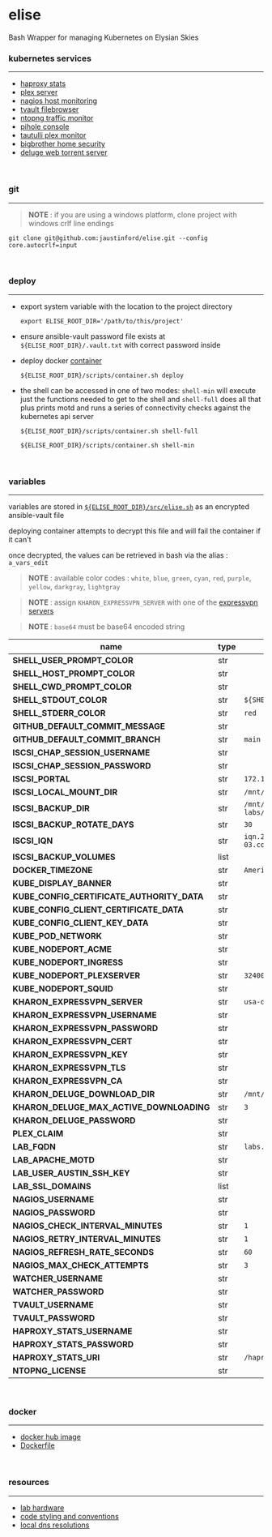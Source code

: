 # elise
Bash Wrapper for managing Kubernetes on Elysian Skies

### kubernetes services
---

- [haproxy stats](https://labs.elysianskies.com/haproxy)
- [plex server](https://plex.tv/web)
- [nagios host monitoring](https://labs.elysianskies.com/nagios/)
- [tvault filebrowser](https://labs.elysianskies.com/tvault)
- [ntopng traffic monitor](https://labs.elysianskies.com/ntopng)
- [pihole console](https://labs.elysianskies.com/pihole/admin/)
- [tautulli plex monitor](https://labs.elysianskies.com/tautulli/)
- [bigbrother home security](https://labs.elysianskies.com/zm/)
- [deluge web torrent server](https://labs.elysianskies.com/deluge)

<br />

### git
---

> **NOTE** : if you are using a windows platform, clone project with windows crlf line endings
```
git clone git@github.com:jaustinford/elise.git --config core.autocrlf=input
```

<br />

### deploy
---

- export system variable with the location to the project directory
    ```
    export ELISE_ROOT_DIR='/path/to/this/project'
    ```

- ensure ansible-vault password file exists at `${ELISE_ROOT_DIR}/.vault.txt` with correct password inside

- deploy docker [container](https://github.com/jaustinford/elise/blob/main/scripts/container.sh)
    ```
    ${ELISE_ROOT_DIR}/scripts/container.sh deploy
    ```

- the shell can be accessed in one of two modes: `shell-min` will execute just the functions needed to get to the shell and `shell-full` does all that plus prints motd and runs a series of connectivity checks against the kubernetes api server
    ```
    ${ELISE_ROOT_DIR}/scripts/container.sh shell-full
    ```
    ```
    ${ELISE_ROOT_DIR}/scripts/container.sh shell-min
    ```

<br />

### variables
---

variables are stored in [`${ELISE_ROOT_DIR}/src/elise.sh`](https://github.com/jaustinford/elise/blob/main/src/elise.sh) as an encrypted ansible-vault file

deploying container attempts to decrypt this file and will fail the container if it can't

once decrypted, the values can be retrieved in bash via the alias : `a_vars_edit`

> **NOTE** : available color codes : `white`, `blue`, `green`, `cyan`, `red`, `purple`, `yellow`, `darkgray`, `lightgray`

> **NOTE** : assign `KHARON_EXPRESSVPN_SERVER` with one of the [expressvpn servers](https://github.com/jaustinford/elise/blob/main/files/expressvpn_servers.txt)

> **NOTE** : `base64` must be base64 encoded string


| name                                       | type | default value                               | base64 |
|--------------------------------------------|------|---------------------------------------------|--------|
| **SHELL_USER_PROMPT_COLOR**                | str  |                                             |        |
| **SHELL_HOST_PROMPT_COLOR**                | str  |                                             |        |
| **SHELL_CWD_PROMPT_COLOR**                 | str  |                                             |        |
| **SHELL_STDOUT_COLOR**                     | str  | `${SHELL_USER_PROMPT_COLOR}`                |        |
| **SHELL_STDERR_COLOR**                     | str  | `red`                                       |        |
| **GITHUB_DEFAULT_COMMIT_MESSAGE**          | str  |                                             |        |
| **GITHUB_DEFAULT_COMMIT_BRANCH**           | str  | `main`                                      |        |
| **ISCSI_CHAP_SESSION_USERNAME**            | str  |                                             |        |
| **ISCSI_CHAP_SESSION_PASSWORD**            | str  |                                             |        |
| **ISCSI_PORTAL**                           | str  | `172.16.17.4`                               |        |
| **ISCSI_LOCAL_MOUNT_DIR**                  | str  | `/mnt/iscsi`                                |        |
| **ISCSI_BACKUP_DIR**                       | str  | `/mnt/tvault/es-labs/backups/iscsi_volumes` |        |
| **ISCSI_BACKUP_ROTATE_DAYS**               | str  | `30`                                        |        |
| **ISCSI_IQN**                              | str  | `iqn.2013-03.com.wdc:elysianskies`          |        |
| **ISCSI_BACKUP_VOLUMES**                   | list |                                             |        |
| **DOCKER_TIMEZONE**                        | str  | `America/Denver`                            |        |
| **KUBE_DISPLAY_BANNER**                    | str  |                                             |        |
| **KUBE_CONFIG_CERTIFICATE_AUTHORITY_DATA** | str  |                                             | `true` |
| **KUBE_CONFIG_CLIENT_CERTIFICATE_DATA**    | str  |                                             | `true` |
| **KUBE_CONFIG_CLIENT_KEY_DATA**            | str  |                                             | `true` |
| **KUBE_POD_NETWORK**                       | str  |                                             |        |
| **KUBE_NODEPORT_ACME**                     | str  |                                             |        |
| **KUBE_NODEPORT_INGRESS**                  | str  |                                             |        |
| **KUBE_NODEPORT_PLEXSERVER**               | str  | `32400`                                     |        |
| **KUBE_NODEPORT_SQUID**                    | str  |                                             |        |
| **KHARON_EXPRESSVPN_SERVER**               | str  | `usa-denver`                                |        |
| **KHARON_EXPRESSVPN_USERNAME**             | str  |                                             | `true` |
| **KHARON_EXPRESSVPN_PASSWORD**             | str  |                                             | `true` |
| **KHARON_EXPRESSVPN_CERT**                 | str  |                                             | `true` |
| **KHARON_EXPRESSVPN_KEY**                  | str  |                                             | `true` |
| **KHARON_EXPRESSVPN_TLS**                  | str  |                                             | `true` |
| **KHARON_EXPRESSVPN_CA**                   | str  |                                             | `true` |
| **KHARON_DELUGE_DOWNLOAD_DIR**             | str  | `/mnt/tvault/kharon`                        |        |
| **KHARON_DELUGE_MAX_ACTIVE_DOWNLOADING**   | str  | `3`                                         |        |
| **KHARON_DELUGE_PASSWORD**                 | str  |                                             |        |
| **PLEX_CLAIM**                             | str  |                                             |        |
| **LAB_FQDN**                               | str  | `labs.elysianskies.com`                     |        |
| **LAB_APACHE_MOTD**                        | str  |                                             |        |
| **LAB_USER_AUSTIN_SSH_KEY**                | str  |                                             | `true` |
| **LAB_SSL_DOMAINS**                        | list |                                             |        |
| **NAGIOS_USERNAME**                        | str  |                                             |        |
| **NAGIOS_PASSWORD**                        | str  |                                             |        |
| **NAGIOS_CHECK_INTERVAL_MINUTES**          | str  | `1`                                         |        |
| **NAGIOS_RETRY_INTERVAL_MINUTES**          | str  | `1`                                         |        |
| **NAGIOS_REFRESH_RATE_SECONDS**            | str  | `60`                                        |        |
| **NAGIOS_MAX_CHECK_ATTEMPTS**              | str  | `3`                                         |        |
| **WATCHER_USERNAME**                       | str  |                                             |        |
| **WATCHER_PASSWORD**                       | str  |                                             |        |
| **TVAULT_USERNAME**                        | str  |                                             |        |
| **TVAULT_PASSWORD**                        | str  |                                             |        |
| **HAPROXY_STATS_USERNAME**                 | str  |                                             |        |
| **HAPROXY_STATS_PASSWORD**                 | str  |                                             |        |
| **HAPROXY_STATS_URI**                      | str  | `/haproxy`                                  |        |
| **NTOPNG_LICENSE**                         | str  |                                             |        |

<br />

### docker
---

- [docker hub image](https://hub.docker.com/repository/docker/jamesaustin87/elise/general)
- [Dockerfile](https://github.com/jaustinford/elise/blob/docker/Dockerfile)

<br />

### resources
---

- [lab hardware](https://github.com/jaustinford/elise/blob/main/files/docs/hardware.md)
- [code styling and conventions](https://github.com/jaustinford/elise/blob/main/files/docs/conventions.md)
- [local dns resolutions](https://github.com/jaustinford/elise/blob/main/files/pihole/custom.list)
